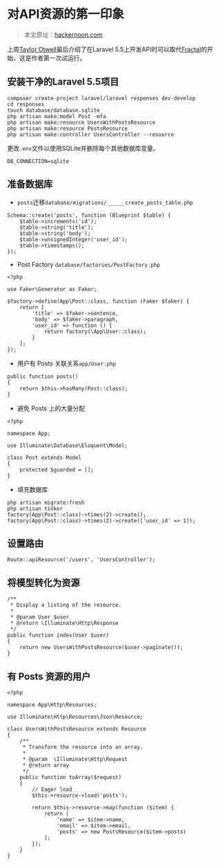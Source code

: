 # 对API资源的第一印象

> 本文原址：[hackernoon.com](https://hackernoon.com/first-impressions-on-laravel-api-resources-4869b73b7847)

上周[Taylor Otwell](https://medium.com/@taylorotwell)最后介绍了在Laravel 5.5上开发API时可以取代[Fractal](http://fractal.thephpleague.com/transformers/)的开始，这是作者第一次试运行。

## 安装干净的Laravel 5.5项目

```
composer create-project laravel/laravel responses dev-develop
cd responses
touch database/database.sqlite
php artisan make:model Post -mfa
php artisan make:resource UsersWithPostsResource
php artisan make:resource PostsResource
php artisan make:controller UsersController --resource
```

更改`.env`文件以使用SQLite并删除每个其他数据库变量。

```
DB_CONNECTION=sqlite
```

## 准备数据库

* `posts`迁移`database/migrations/______create_posts_table.php`

```
Schema::create('posts', function (Blueprint $table) {
    $table->increments('id');
    $table->string('title');
    $table->string('body');
    $table->unsignedInteger('user_id');
    $table->timestamps();
});
```


* Post Factory `database/factories/PostFactory.php`

```
<?php

use Faker\Generator as Faker;

$factory->define(App\Post::class, function (Faker $faker) {
    return [
        'title' => $faker->sentence,
        'body' => $faker->paragraph,
        'user_id' => function () {
            return factory(\App\User::class);
        }
    ];
});
```


* 用户有 Posts 关联关系`app/User.php`

```
public function posts()
{
    return $this->hasMany(Post::class);
}
```

* 避免 Posts 上的大量分配

```
<?php

namespace App;

use Illuminate\Database\Eloquent\Model;

class Post extends Model
{
    protected $guarded = [];
}
```

* 填充数据库

```
php artisan migrate:fresh
php artisan tinker
factory(App\Post::class)->times(2)->create();
factory(App\Post::class)->times(2)->create(['user_id' => 1]);
```

## 设置路由

```
Route::apiResource('/users', 'UsersController');
```

## 将模型转化为资源

```
/**
 * Display a listing of the resource.
 *
 * @param User $user
 * @return \Illuminate\Http\Response
 */
public function index(User $user)
{
    return new UsersWithPostsResource($user->paginate());
}
```

## 有 Posts 资源的用户

```
<?php

namespace App\Http\Resources;

use Illuminate\Http\Resources\Json\Resource;

class UsersWithPostsResource extends Resource
{
    /**
     * Transform the resource into an array.
     *
     * @param  \Illuminate\Http\Request
     * @return array
     */
    public function toArray($request)
    {
        // Eager load
        $this->resource->load('posts');

        return $this->resource->map(function ($item) {
            return [
                'name' => $item->name,
                'email' => $item->email,
                'posts' => new PostsResource($item->posts)
            ];
        });
    }
}
```









